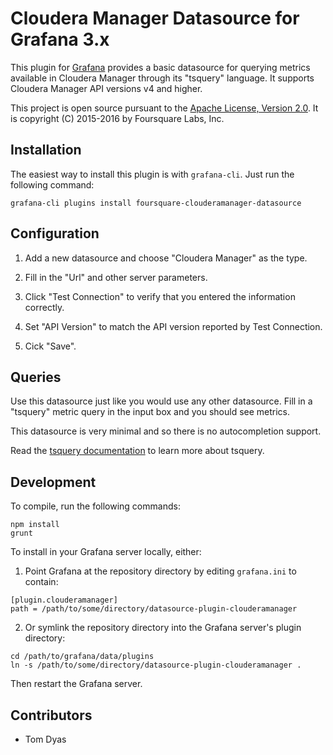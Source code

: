 Cloudera Manager Datasource for Grafana 3.x
===========================================

This plugin for [Grafana](http://grafana.org) provides a basic datasource for querying metrics
available in Cloudera Manager through its "tsquery" language. It supports Cloudera Manager API
versions v4 and higher.

This project is open source pursuant to the [Apache License, Version 2.0](https://www.apache.org/licenses/LICENSE-2.0).
It is copyright (C) 2015-2016 by Foursquare Labs, Inc.


Installation
------------

The easiest way to install this plugin is with `grafana-cli`. Just run the following command:

```
grafana-cli plugins install foursquare-clouderamanager-datasource
```

Configuration
-------------

1. Add a new datasource and choose "Cloudera Manager" as the type.

2. Fill in the "Url" and other server parameters.

3. Click "Test Connection" to verify that you entered the information correctly.

4. Set "API Version" to match the API version reported by Test Connection.

5. Cick "Save".

Queries
-------

Use this datasource just like you would use any other datasource. Fill in a "tsquery"
metric query in the input box and you should see metrics.

This datasource is very minimal and so there is no autocompletion support.

Read the [tsquery documentation](https://www.cloudera.com/documentation/enterprise/latest/topics/cm_dg_tsquery.html)
to learn more about tsquery.

Development
-----------

To compile, run the following commands:

```
npm install
grunt
```

To install in your Grafana server locally, either:

1. Point Grafana at the repository directory by editing `grafana.ini` to contain:

```
[plugin.clouderamanager]
path = /path/to/some/directory/datasource-plugin-clouderamanager
```

2. Or symlink the repository directory into the Grafana server's plugin directory:

```
cd /path/to/grafana/data/plugins
ln -s /path/to/some/directory/datasource-plugin-clouderamanager .
```

Then restart the Grafana server.

Contributors
------------

- Tom Dyas
